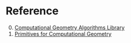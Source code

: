 # Reference

0. [Computational Geometry Algorithms Library](https://www.cgal.org/)
0. [Primitives for Computational Geometry](https://graphics.stanford.edu/courses/cs348a-17-winter/Papers/Stolfi_Primitives_DECSRC_Report.pdf)

